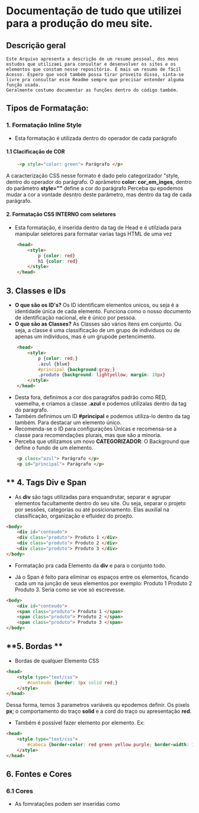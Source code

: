 # Documentação de tudo que utilizei para a produção do meu site.

## Descrição geral
    Este Arquivo apresenta a descrição de um resumo pessoal, dos meus estudos que utilizaei para consultar e desenvolver os sites e os elementos que constam nesse repositório. É mais um resumo de fácil Acesso. Espero que você também possa tirar proveito disso, sinta-se livre pra consultar esse Readme sempre que precisar entender alguma função usada. 
    Geralmente costumo documentar as funções dentro do código também.

## **Tipos de Formatação:**

### **1. Formatação Inline Style**
- Esta formatação é utilizada dentro do operador de cada parágrafo
#### **1.1 Clacificação de COR**
```html
    -<p style="color: green"> Parágrafo </p> 
```
A caracterização CSS nesse formato é dado pelo categorizador "style, dentro do operador do parágrafo.
O aprâmetro **color: cor_em_inges**, dentro do parâmetro **style=""** define a cor do parágrafo
Perceba qu epodemos mudar a cor a vontade desntro deste parâmetro, mas dentro da tag de cada parágrafo.

#### **2. Formatação CSS INTERNO com seletores**
- Esta formatação, é inserida dentro da tag de Head e é utilziada para manipular seletores para formatar varias tags HTML de uma vez
```html
    <head>
        <style>
            p {color: red} 
            h1 {color: red} 
        </style>
    </head>
```

## **3. Classes e IDs**
- **O que são os ID's?** Os ID identificam elementos unicos, ou seja é a identidade única de cada elemento. Funciona como o nosso documento de identificação nacional, ele é único por pessoa.
- **O que são as Classes?** As Classes são vários itens em conjunto. Ou seja, a classe é uma classificação de um grupo de individuos ou de apenas um indivíduos, mas é um grupode pertencimento.
```html 
    <head>
        <style>
            p {color: red;} 
            .azul {blue}
            #principal {background:gray;}
            .produto {background: lightyellow; margin: 10px}
        </style>
    </head>
```
- Desta fora, definimos a cor dos paragráfos padrão como RED, vaemelha, e criamos a classe **.azul** e podemos utilizalas dentro da tag do paragrafo. 
- Também definimos um ID **#principal** e podemos utiliza-lo dentro da tag também. Para destacar um elemento único.
- Recomenda-se o ID para configurações Únicas e recomensa-se a classe para recomendações plurais, mas que são a minoria.
- Perceba que utilizamos um novo **CATEGORIZADOR**: O Background que define o fundo de um elemento.
```html
    <p class="azul"> Parágrafo </p>
    <p id="principal"> Parágrafo </p>
```
## ** 4. Tags Div e Span
- As **div** são tags utilizadas para enquandrutar, separar e agrupar elementos facultamente dentro do seu site. Ou seja, separar o projeto por sessões, categorias ou até posicionamento. Elas auxilial na classificação, organização e efluidez do proejto.

```html
<body>
    <div id="conteudo">
	<div class="produto"> Produto 1 </div>
	<div class="produto"> Produto 2 </div>
	<div class="produto"> Produto 3 </div>
</body>
```
- Formatação pra cada Elemento da **div** e para o conjunto todo.

- Já o Span é feito para eliminar os espaços entre os elementos, ficando cada um na junção de seus elementos por exemplo: Produto 1 Produto 2 Produto 3. Seria como se voe só escrevesse.
```html
<body>
    <div id="conteudo">
	<span class="produto"> Produto 1 </span>
	<span class="produto"> Produto 2 </span>
	<span class="produto"> Produto 3 </span>
</body>
```

## **5. Bordas **
- Bordas de qualquer Elemento CSS
```html
<head>
	<style type="text/css">
		#conteudo {border: 3px solid red;}
	</style>
</head>
```
Dessa forma, temos 3 parametros variáveis qu epodemos definir. Os pixels **px**; o comportamento do traço **solid** e a cord do traço ou apresentação **red**.
- Também é possível fazer elemento por elemento. Ex:
```html
<head>
	<style type="text/css">
		#cabeca {border-color: red green yellow purple; border-width: 15px 10px 20px 10px; border-style:solid dotted dashed double;	}
	</style>
</head>
```

## **6. Fontes e Cores**
### **6.1 Cores**
- As fomratações podem ser inseridas como <style> na <head>, assim como visto acima.
- As cores podem utilizar as padrões como "red", "blue" etc, ou podemos disponibilizar o código # da cor. Peado numa tabela qualquer na internet. 
- Recomendação de site: https://htmlcolorcodes.com/
- Inserir Cor: <tag color: cor;> </tag>
```html 
    <head>
       <style type="text/css"> 
		.formato { color: #DA70D6;font-size: 30px; }
	</style>
    </head>
```
#### **6.2 Fontes**
- Inseridas dentro ed uma formatação ou dentro de uma <tag>. Geralmente acompanhado em uma Classe ou ID. Assim como as cores.
```html
<head>
    <style type="text/css"> 
		.formato { color: #DA70D6; font-family: "Palatino Linotype", Palatino, "Times New Roman", Times, serif; font-size: 35px;}
	</style>
</head>
```

### **6.3 Textos e Tamanhos**

- Medidas de tamanho mais comuns:
    - px (fixo)
    - % (relativo à tela)
    - em (Rrelativa de acordo com o container pai. Deixa tudo de acordo com uma proporção correta.)

```html
    <style type="text/css">
			div {font-size: 30px;}
			.texto {font-size: 2em;}
	</style>
```
Assim, tudo que ficar dentro dos containers **div**, da classe .texto, ficara com o dobro de tamanho, por exemplo.

### **6.4 Textos e ESTILOS**
- Interessante inserir os estilos dentro de um style
- Posso acumular todas dentro do comando ***font***
- Podemos fazer separadamente

```html
<head>
	<style type="text/css">
		body {font-size: 40px; font-family: "Times New Roman", Times, serif;}
		.negrito {font-weight: 900;}
		.italico {font-style: italic;}
		.formatacao {text-decoration: line-through;}
		.tudo {font: 50px; color: green; text-decoration: line-through; font-family: "Times New Roman",sans-serif; font-weight: bolder;}
	</style>
</head>
<body>
	<p class="negrito"> Um texto de teste AQUI.</p>
	<p class="italico"> Um texto de teste AQUI.</p>
	<p class="formatacao"> Um texto de teste AQUI.</p>
	<p class="tudo"> Um texto de teste AQUI.</p>
	<p> Um texto de teste AQUI.</p>
</body>
```
### **7. Imagem e Cor de Fundo**
- Função geral de cor de fundo: ***bacground-color: codigo da cor***
- Funções de ***background*** manipulam o fundo
- ***background-image: url('texto')*** imput uma imagem de fundo.
- ***background-atachment***:  define o comportamento da imagem (scroll; fixed)
```html
<head>
	<style type="text/css">
		.fundo {background: yellow scroll center no-repeat url('imagens/yoshi.png');}
		.yoshi {background-image: url('imagens/yoshi.png'); background-repeat: repeat-x; background-attachment: fixed; background-position: center; background-color: lightyellow;}
	</style>
</head>
<body class="fundo"></body>
```

## **7. Formatação CSS Exterson**
- Basicamente, para padroinizar e centralziar as configurações de estilo de seu projeto, voce pode salvar uma aba externa, ou seja, um arquivo estilizado .css por fora e referencialo em suas páginas sempre que quiser usar os estilos dele. Assim, voce pode alterar as configurações dele somente, pr amudar tudo de uma vez.
- **Passo 1: Faça o arquivo estilziado e salve com a extenção ***.css***
- **Passo 2: Referêncie a página do arquivo na sua página de trabalho**
*Como possso referencialo?*
```html
<head>
	<link rel="stylesheet" type="text/css" href="estilo.css">
</head>
```html
O link no href deve conter as subpastas, se houver.
